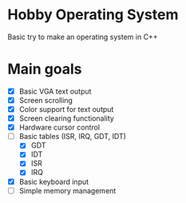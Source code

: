 # Hobby Operating System
Basic try to make an operating system in C++

# Main goals
- [X] Basic VGA text output
- [X] Screen scrolling
- [X] Color support for text output
- [X] Screen clearing functionality
- [X] Hardware cursor control
- [ ] Basic tables (ISR, IRQ, GDT, IDT)
	- [X] GDT
	- [X] IDT
	- [X] ISR
	- [X] IRQ
- [X] Basic keyboard input
- [ ] Simple memory management
